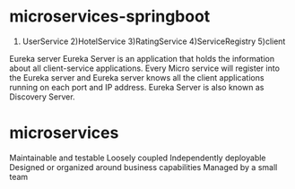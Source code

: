 # microservices-springboot
1) UserService
2)HotelService
3)RatingService
4)ServiceRegistry
5)client

Eureka server
Eureka Server is an application that holds the information about all client-service applications. 
Every Micro service will register into the Eureka server and Eureka server knows all the client applications running on each port and IP address. 
Eureka Server is also known as Discovery Server.

# microservices
Maintainable and testable
Loosely coupled
Independently deployable
Designed or organized around business capabilities
Managed by a small team
